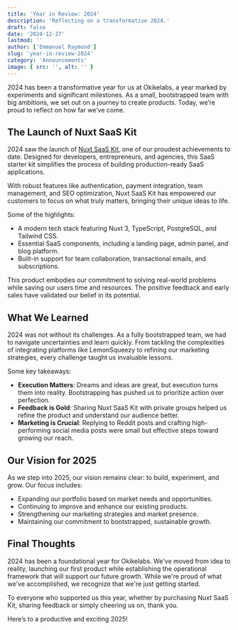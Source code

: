 ```yaml
---
title: 'Year in Review: 2024'
description: 'Reflecting on a transformative 2024.'
draft: false
date: '2024-12-27'
lastmod: ''
author: ['Emmanuel Raymond']
slug: 'year-in-review-2024'
category: 'Announcements'
image: { src: '', alt: '' }
---
```


2024 has been a transformative year for us at Okikelabs, a year marked by experiments and significant milestones. As a small, bootstrapped team with big ambitions, we set out on a journey to create products. Today, we’re proud to reflect on how far we’ve come.

## The Launch of Nuxt SaaS Kit

2024 saw the launch of [Nuxt SaaS Kit](https://www.nuxtsaaskit.com/), one of our proudest achievements to date. Designed for developers, entrepreneurs, and agencies, this SaaS starter kit simplifies the process of building production-ready SaaS applications.

With robust features like authentication, payment integration, team management, and SEO optimization, Nuxt SaaS Kit has empowered our customers to focus on what truly matters, bringing their unique ideas to life.

Some of the highlights:

- A modern tech stack featuring Nuxt 3, TypeScript, PostgreSQL, and Tailwind CSS.
- Essential SaaS components, including a landing page, admin panel, and blog platform.
- Built-in support for team collaboration, transactional emails, and subscriptions.

This product embodies our commitment to solving real-world problems while saving our users time and resources. The positive feedback and early sales have validated our belief in its potential.

## What We Learned

2024 was not without its challenges. As a fully bootstrapped team, we had to navigate uncertainties and learn quickly. From tackling the complexities of integrating platforms like LemonSqueezy to refining our marketing strategies, every challenge taught us invaluable lessons.

Some key takeaways:

- **Execution Matters**: Dreams and ideas are great, but execution turns them into reality. Bootstrapping has pushed us to prioritize action over perfection.
- **Feedback is Gold**: Sharing Nuxt SaaS Kit with private groups helped us refine the product and understand our audience better.
- **Marketing is Crucial**: Replying to Reddit posts and crafting high-performing social media posts were small but effective steps toward growing our reach.

## Our Vision for 2025

As we step into 2025, our vision remains clear: to build, experiment, and grow. Our focus includes:

- Expanding our portfolio based on market needs and opportunities.
- Continuing to improve and enhance our existing products.
- Strengthening our marketing strategies and market presence.
- Maintaining our commitment to bootstrapped, sustainable growth.

## Final Thoughts

2024 has been a foundational year for Okikelabs. We've moved from idea to reality, launching our first product while establishing the operational framework that will support our future growth. While we're proud of what we've accomplished, we recognize that we're just getting started.

To everyone who supported us this year, whether by purchasing Nuxt SaaS Kit, sharing feedback or simply cheering us on, thank you.

Here’s to a productive and exciting 2025!
